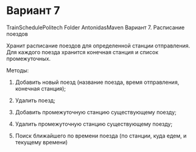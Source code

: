# Вариант 7
TrainSchedulePolitech 
Folder AntonidasMaven
Вариант 7. Расписание поездов

Хранит расписание поездов для определенной станции отправления. Для каждого поезда хранится конечная станция и список промежуточных.

Методы:

1) Добавить новый поезд (название поезда, время отправления, конечная станция);

2) Удалить поезд;

3) Добавить промежуточную станцию существующему поезду;

4) Удалить промежуточную станцию существующему поезду;

5) Поиск ближайшего по времени поезда (по станции, куда едем, и текущему времени)
